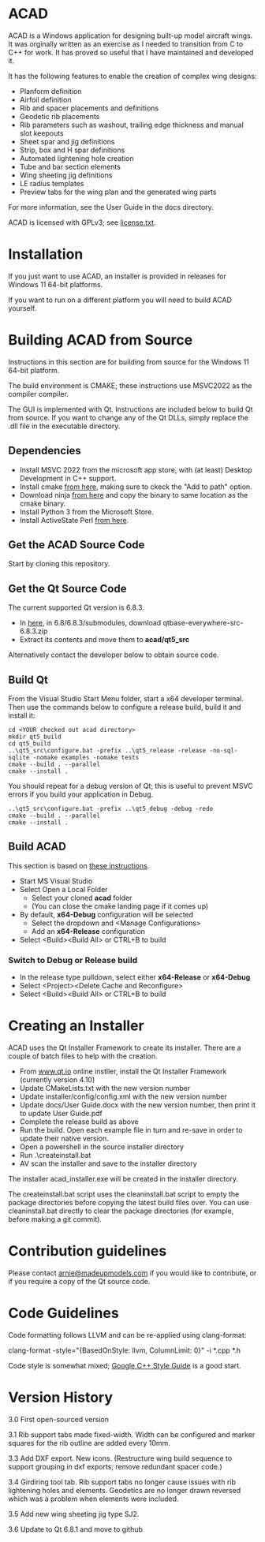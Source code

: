 # ACAD

ACAD is a Windows application for designing built-up model aircraft wings.
It was orginally written as an exercise as I needed to transition from C to C++ for work.
It has proved so useful that I have maintained and developed it.

It has the following features to enable the creation of complex wing designs:

* Planform definition
* Airfoil definition
* Rib and spacer placements and definitions
* Geodetic rib placements
* Rib parameters such as washout, trailing edge thickness and manual slot keepouts
* Sheet spar and jig definitions
* Strip, box and H spar definitions
* Automated lightening hole creation
* Tube and bar section elements
* Wing sheeting jig definitions
* LE radius templates
* Preview tabs for the wing plan and the generated wing parts

For more information, see the User Guide in the docs directory.

ACAD is licensed with GPLv3; see [license.txt](https://github.com/arniemansell/acad/blob/main/docs/license.txt).

# Installation

If you just want to use ACAD, an installer is provided in releases for Windows 11 64-bit platforms.

If you want to run on a different platform you will need to build ACAD yourself.

# Building ACAD from Source

Instructions in this section are for building from source for the Windows 11 64-bit platform.

The build environment is CMAKE; these instructions use MSVC2022 as the compiler compiler.

The GUI is implemented with Qt.  Instructions are included below to build Qt from source.  If you want to change any of the Qt DLLs, simply replace the .dll file in the executable directory.

## Dependencies

  - Install MSVC 2022 from the microsoft app store, with (at least) Desktop Development in C++ support.
  - Install cmake [from here](https://cmake.org/download/), making sure to ckeck the "Add to path" option.
  - Download ninja [from here](https://github.com/ninja-build/ninja/releases) and copy the binary to same location as the cmake binary.
  - Install Python 3 from the Microsoft Store.
  - Install ActiveState Perl [from here](https://platform.activestate.com).

## Get the ACAD Source Code

Start by cloning this repository.

## Get the Qt Source Code

The current supported Qt version is 6.8.3.

  - In [here](https://download.qt.io/official_releases/qt/), in 6.8/6.8.3/submodules, download qtbase-everywhere-src-6.8.3.zip
  - Extract its contents and move them to **acad/qt5_src**

Alternatively contact the developer below to obtain source code.

## Build Qt

From the Visual Studio Start Menu folder, start a x64 developer terminal.  Then use the commands below to configure a release build, build it and install it:

```
cd <YOUR checked out acad directory>
mkdir qt5_build
cd qt5_build
..\qt5_src\configure.bat -prefix ..\qt5_release -release -no-sql-sqlite -nomake examples -nomake tests
cmake --build . --parallel
cmake --install .
```

You should repeat for a debug version of Qt; this is useful to prevent MSVC errors if you build your application in Debug.
    
```
..\qt5_src\configure.bat -prefix ..\qt5_debug -debug -redo
cmake --build . --parallel
cmake --install .
```

## Build ACAD

This section is based on [these instructions](https://learn.microsoft.com/en-us/cpp/build/cmake-projects-in-visual-studio).

  - Start MS Visual Studio
  - Select Open a Local Folder
    - Select your cloned **acad** folder
	- (You can close the cmake landing page if it comes up)
  - By default, **x64-Debug** configuration will be selected
    - Select the dropdown and \<Manage Configurations>
    - Add an **x64-Release** configuration 
  - Select \<Build>\<Build All> or CTRL+B to build

### Switch to Debug or Release build

  - In the release type pulldown, select either **x64-Release** or **x64-Debug**
  - Select \<Project>\<Delete Cache and Reconfigure>
  - Select \<Build>\<Build All> or CTRL+B to build

# Creating an Installer

ACAD uses the Qt Installer Framework to create its installer.  There are a couple of batch files to help with the creation.

* From www.qt.io online instller, install the Qt Installer Framework (currently version 4.10)
* Update CMakeLists.txt with the new version number
* Update installer/config/config.xml with the new version number
* Update docs/User Guide.docx with the new version number, then print it to update User Guide.pdf
* Complete the release build as above
* Run the build. Open each example file in turn and re-save in order to update their native version.
* Open a powershell in the source installer directory
* Run .\createinstall.bat
* AV scan the installer and save to the installer directory

The installer acad_installer.exe will be created in the installer directory.

The createinstall.bat script uses the cleaninstall.bat script to empty the package directories before copying the latest build files over.  You can use cleaninstall.bat directly to clear the package directories (for example, before making a git commit).

# Contribution guidelines

Please contact arnie@madeupmodels.com if you would like to contribute, or if you require a copy of the Qt source code.

# Code Guidelines

Code formatting follows LLVM and can be re-applied using clang-format:

clang-format -style="{BasedOnStyle: llvm, ColumnLimit: 0}"  -i *.cpp *.h

Code style is somewhat mixed; [Google C++ Style Guide](https://google.github.io/styleguide/cppguide.html) is a good start.

# Version History

3.0 First open-sourced version

3.1 Rib support tabs made fixed-width.  Width can be configured and marker squares for the rib outline are added every 10mm.

3.3 Add DXF export. New icons. (Restructure wing build sequence to support grouping in dxf exports; remove redundant spacer code.)

3.4 Girdiring tool tab.  Rib support tabs no longer cause issues with rib lightening holes and elements. Geodetics are no longer drawn reversed which was a problem when elements were included.

3.5 Add new wing sheeting jig type SJ2.

3.6 Update to Qt 6.8.1 and move to github
